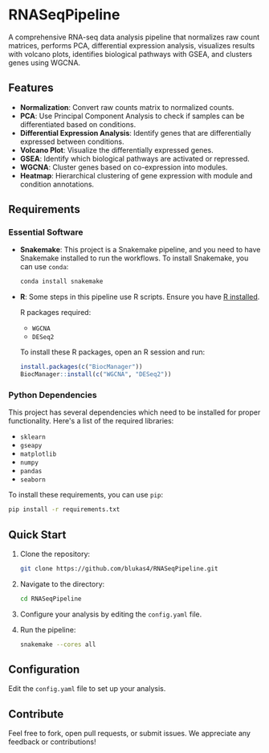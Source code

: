 # RNASeqPipeline

A comprehensive RNA-seq data analysis pipeline that normalizes raw count matrices, performs PCA, differential expression analysis, visualizes results with volcano plots, identifies biological pathways with GSEA, and clusters genes using WGCNA.

## Features

- **Normalization**: Convert raw counts matrix to normalized counts.
- **PCA**: Use Principal Component Analysis to check if samples can be differentiated based on conditions.
- **Differential Expression Analysis**: Identify genes that are differentially expressed between conditions.
- **Volcano Plot**: Visualize the differentially expressed genes.
- **GSEA**: Identify which biological pathways are activated or repressed.
- **WGCNA**: Cluster genes based on co-expression into modules.
- **Heatmap**: Hierarchical clustering of gene expression with module and condition annotations.

## Requirements

### Essential Software

- **Snakemake**: This project is a Snakemake pipeline, and you need to have Snakemake installed to run the workflows. To install Snakemake, you can use `conda`:
  ```bash
  conda install snakemake
  ```

- **R**: Some steps in this pipeline use R scripts. Ensure you have [R installed](https://cran.r-project.org/mirrors.html). 

  R packages required:
  - `WGCNA`
  - `DESeq2`

  To install these R packages, open an R session and run:

  ```R
  install.packages(c("BiocManager"))
  BiocManager::install(c("WGCNA", "DESeq2"))
  ```

### Python Dependencies

This project has several dependencies which need to be installed for proper functionality. Here's a list of the required libraries:

- `sklearn`
- `gseapy`
- `matplotlib`
- `numpy`
- `pandas`
- `seaborn`

To install these requirements, you can use `pip`:

```bash
pip install -r requirements.txt
```


## Quick Start

1. Clone the repository:
   ```bash
   git clone https://github.com/blukas4/RNASeqPipeline.git
   ```

2. Navigate to the directory:
   ```bash
   cd RNASeqPipeline
   ```

3. Configure your analysis by editing the `config.yaml` file.

4. Run the pipeline:
   ```bash
   snakemake --cores all
   ```

## Configuration

Edit the `config.yaml` file to set up your analysis.

## Contribute

Feel free to fork, open pull requests, or submit issues. We appreciate any feedback or contributions!
